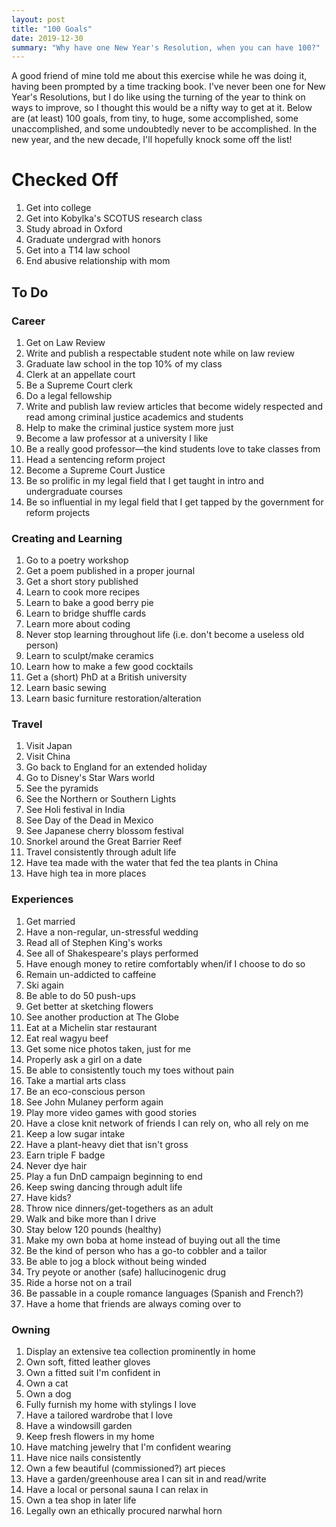 ```yaml
---
layout: post
title: "100 Goals"
date: 2019-12-30
summary: "Why have one New Year's Resolution, when you can have 100?"
---
```


A good friend of mine told me about this exercise while he was doing it, having been prompted by a time tracking book. I've never been one for New Year's Resolutions, but I do like using the turning of the year to think on ways to improve, so I thought this would be a nifty way to get at it. Below are (at least) 100 goals, from tiny, to huge, some accomplished, some unaccomplished, and some undoubtedly never to be accomplished. In the new year, and the new decade, I'll hopefully knock some off the list!

<h1>Checked Off</h1>
<ol>
	<li>Get into college</li>
	<li>Get into Kobylka's SCOTUS research class</li>
	<li>Study abroad in Oxford</li>
	<li>Graduate undergrad with honors</li>
	<li>Get into a T14 law school</li>
	<li>End abusive relationship with mom</li>
</ol>

<h2>To Do</h2>
<h3>Career</h3>
<ol>
	<li>Get on Law Review</li>
	<li>Write and publish a respectable student note while on law review</li>
	<li>Graduate law school in the top 10% of my class</li>
	<li>Clerk at an appellate court</li>
	<li>Be a Supreme Court clerk</li>
	<li>Do a legal fellowship</li>
	<li>Write and publish law review articles that become widely respected and read among criminal justice academics and students</li>
	<li>Help to make the criminal justice system more just</li>
	<li>Become a law professor at a university I like</li>
	<li>Be a really good professor—the kind students love to take classes from</li>
	<li>Head a sentencing reform project</li>
	<li>Become a Supreme Court Justice</li>
	<li>Be so prolific in my legal field that I get taught in intro and undergraduate courses</li>
	<li>Be so influential in my legal field that I get tapped by the government for reform projects</li>
</ol>

<h3>Creating and Learning</h3>
<ol>
	<li>Go to a poetry workshop</li>
	<li>Get a poem published in a proper journal</li>
	<li>Get a short story published</li>
	<li>Learn to cook more recipes</li>
	<li>Learn to bake a good berry pie</li>
	<li>Learn to bridge shuffle cards</li>
	<li>Learn more about coding</li>
	<li>Never stop learning throughout life (i.e. don't become a useless old person)</li>
	<li>Learn to sculpt/make ceramics</li>
	<li>Learn how to make a few good cocktails</li>
	<li>Get a (short) PhD at a British university</li>
	<li>Learn basic sewing</li>
	<li>Learn basic furniture restoration/alteration</li>
</ol>

<h3>Travel</h3>
<ol>
	<li>Visit Japan</li>
	<li>Visit China</li>
	<li>Go back to England for an extended holiday</li>
	<li>Go to Disney's Star Wars world</li>
	<li>See the pyramids</li>
	<li>See the Northern or Southern Lights</li>
	<li>See Holi festival in India</li>
	<li>See Day of the Dead in Mexico</li>
	<li>See Japanese cherry blossom festival</li>
	<li>Snorkel around the Great Barrier Reef</li>
	<li>Travel consistently through adult life</li>
	<li>Have tea made with the water that fed the tea plants in China</li>
	<li>Have high tea in more places</li>
</ol>

<h3>Experiences</h3>
<ol>
	<li>Get married</li>
	<li>Have a non-regular, un-stressful wedding</li>
	<li>Read all of Stephen King's works</li>
	<li>See all of Shakespeare's plays performed</li>
	<li>Have enough money to retire comfortably when/if I choose to do so</li>
	<li>Remain un-addicted to caffeine</li>
	<li>Ski again</li>
	<li>Be able to do 50 push-ups</li>
	<li>Get better at sketching flowers</li>
	<li>See another production at The Globe</li>
	<li>Eat at a Michelin star restaurant</li>
	<li>Eat real wagyu beef</li>
	<li>Get some nice photos taken, just for me</li>
	<li>Properly ask a girl on a date</li>
	<li>Be able to consistently touch my toes without pain</li>
	<li>Take a martial arts class</li>
	<li>Be an eco-conscious person</li>
	<li>See John Mulaney perform again</li>
	<li>Play more video games with good stories</li>
	<li>Have a close knit network of friends I can rely on, who all rely on me</li>
	<li>Keep a low sugar intake</li>
	<li>Have a plant-heavy diet that isn't gross</li>
	<li>Earn triple F badge</li>
	<li>Never dye hair</li>
	<li>Play a fun DnD campaign beginning to end</li>
	<li>Keep swing dancing through adult life</li>
	<li>Have kids?</li>
	<li>Throw nice dinners/get-togethers as an adult</li>
	<li>Walk and bike more than I drive</li>
	<li>Stay below 120 pounds (healthy)</li>
	<li>Make my own boba at home instead of buying out all the time</li>
	<li>Be the kind of person who has a go-to cobbler and a tailor</li>
	<li>Be able to jog a block without being winded</li>
	<li>Try peyote or another (safe) hallucinogenic drug</li>
	<li>Ride a horse not on a trail</li>
	<li>Be passable in a couple romance languages (Spanish and French?)</li>
	<li>Have a home that friends are always coming over to</li>
</ol>

<h3>Owning</h3>
<ol>
	<li>Display an extensive tea collection prominently in home</li>
	<li>Own soft, fitted leather gloves</li>
	<li>Own a fitted suit I'm confident in</li>
	<li>Own a cat</li>
	<li>Own a dog</li>
	<li>Fully furnish my home with stylings I love</li>
	<li>Have a tailored wardrobe that I love</li>
	<li>Have a windowsill garden</li>
	<li>Keep fresh flowers in my home</li>
	<li>Have matching jewelry that I'm confident wearing</li>
	<li>Have nice nails consistently</li>	
	<li>Own a few beautiful (commissioned?) art pieces</li>
	<li>Have a garden/greenhouse area I can sit in and read/write</li>
	<li>Have a local or personal sauna I can relax in</li>
	<li>Own a tea shop in later life</li>
	<li>Legally own an ethically procured narwhal horn</li>
</ol>

